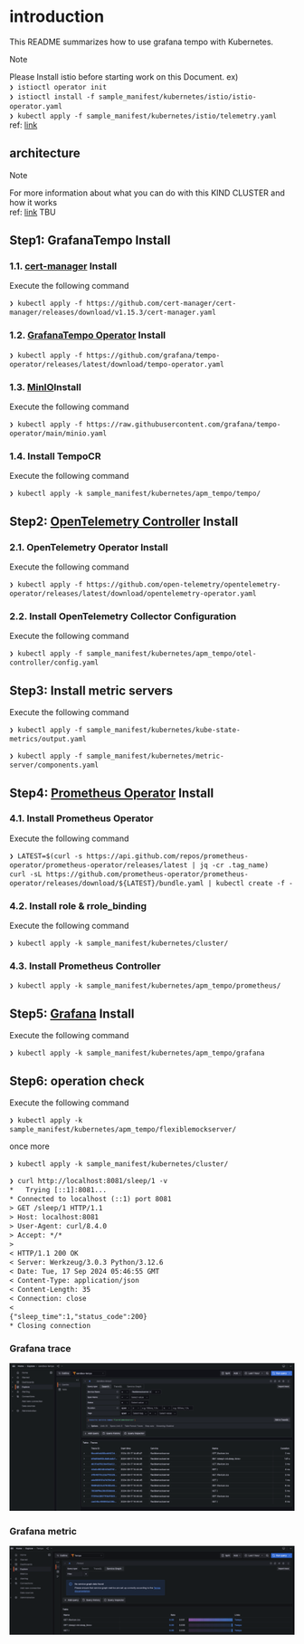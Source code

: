 # introduction

This README summarizes how to use grafana tempo with Kubernetes.

> [!NOTE]
> Please Install istio before starting work on this Document.
> ex) <br>
> ```❯ istioctl operator init``` <br>
> ```❯ istioctl install -f sample_manifest/kubernetes/istio/istio-operator.yaml```<br>
> ```❯ kubectl apply -f sample_manifest/kubernetes/istio/telemetry.yaml```
> <br> ref: [link](../../README.md#istio)

## architecture

> [!NOTE]
> For more information about what you can do with this KIND CLUSTER and how it works
> <br> ref: [link]() TBU


## Step1: GrafanaTempo Install

### 1.1. [cert-manager](https://cert-manager.io/docs/installation/#default-static-install) Install

Execute the following command

```:terminal
❯ kubectl apply -f https://github.com/cert-manager/cert-manager/releases/download/v1.15.3/cert-manager.yaml
```

### 1.2. [GrafanaTempo Operator](https://github.com/grafana/tempo-operator) Install

```:terminal
❯ kubectl apply -f https://github.com/grafana/tempo-operator/releases/latest/download/tempo-operator.yaml
```

### 1.3. [MinIO](https://min.io/)Install

Execute the following command

```:terminal
❯ kubectl apply -f https://raw.githubusercontent.com/grafana/tempo-operator/main/minio.yaml
```

### 1.4. Install TempoCR

Execute the following command

```:terminal
❯ kubectl apply -k sample_manifest/kubernetes/apm_tempo/tempo/
```

## Step2: [OpenTelemetry Controller](https://github.com/open-telemetry/opentelemetry-operator) Install

### 2.1. OpenTelemetry Operator Install

Execute the following command

```:terminal
❯ kubectl apply -f https://github.com/open-telemetry/opentelemetry-operator/releases/latest/download/opentelemetry-operator.yaml
```

### 2.2. Install OpenTelemetry Collector Configuration

Execute the following command

```:terminal
❯ kubectl apply -f sample_manifest/kubernetes/apm_tempo/otel-controller/config.yaml
```

## Step3: Install metric servers

Execute the following command

```:terminal
❯ kubectl apply -f sample_manifest/kubernetes/kube-state-metrics/output.yaml
```

```:terminal
❯ kubectl apply -f sample_manifest/kubernetes/metric-server/components.yaml
```

## Step4: [Prometheus Operator](https://github.com/prometheus-operator/prometheus-operator) Install

### 4.1. Install Prometheus Operator

Execute the following command

```:terminal
❯ LATEST=$(curl -s https://api.github.com/repos/prometheus-operator/prometheus-operator/releases/latest | jq -cr .tag_name)
curl -sL https://github.com/prometheus-operator/prometheus-operator/releases/download/${LATEST}/bundle.yaml | kubectl create -f -
```

### 4.2. Install role & rrole_binding

Execute the following command

```:terminal
❯ kubectl apply -k sample_manifest/kubernetes/cluster/
```

### 4.3. Install Prometheus Controller

```:terminal
❯ kubectl apply -k sample_manifest/kubernetes/apm_tempo/prometheus/
```

## Step5: [Grafana](https://github.com/grafana/grafana) Install

Execute the following command

```:terminal
❯ kubectl apply -k sample_manifest/kubernetes/apm_tempo/grafana
```

## Step6: operation check

Execute the following command

```:terminal
❯ kubectl apply -k sample_manifest/kubernetes/apm_tempo/flexiblemockserver/
```

once more

```:terminal
❯ kubectl apply -k sample_manifest/kubernetes/cluster/
```

```:terminal
❯ curl http://localhost:8081/sleep/1 -v
*   Trying [::1]:8081...
* Connected to localhost (::1) port 8081
> GET /sleep/1 HTTP/1.1
> Host: localhost:8081
> User-Agent: curl/8.4.0
> Accept: */*
>
< HTTP/1.1 200 OK
< Server: Werkzeug/3.0.3 Python/3.12.6
< Date: Tue, 17 Sep 2024 05:46:55 GMT
< Content-Type: application/json
< Content-Length: 35
< Connection: close
<
{"sleep_time":1,"status_code":200}
* Closing connection
```

### Grafana trace

![image](./image/image.png)

### Grafana metric

![image](./image/image2.png)
